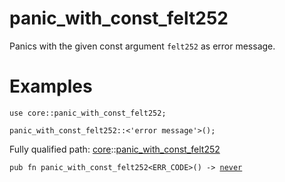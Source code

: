 # panic_with_const_felt252

Panics with the given const argument `felt252` as error message.
# Examples

```cairo
use core::panic_with_const_felt252;

panic_with_const_felt252::<'error message'>();
```

Fully qualified path: [core](./core.md)::[panic_with_const_felt252](./core-panic_with_const_felt252.md)

<pre><code class="language-cairo">pub fn panic_with_const_felt252&lt;ERR_CODE&gt;() -&gt; <a href="core-never.html">never</a></code></pre>

